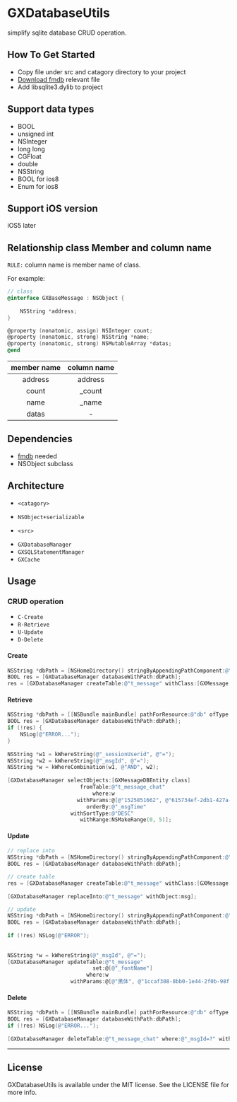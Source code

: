 GXDatabaseUtils
===============

simplify sqlite database CRUD operation.

## How To Get Started
 - Copy file under src and catagory directory to your project
 - [Download fmdb](https://github.com/ccgus/fmdb) relevant file
 - Add libsqlite3.dylib to project
 
## Support data types
 - BOOL
 - unsigned int
 - NSInteger
 - long long
 - CGFloat
 - double
 - NSString
 - BOOL for ios8
 - Enum for ios8
 
## Support iOS version
 iOS5 later

## Relationship class Member and column name
`RULE:` column name is member name of class.

For example:
```objective-c
// class
@interface GXBaseMessage : NSObject {
    
    NSString *address;
}

@property (nonatomic, assign) NSInteger count;
@property (nonatomic, strong) NSString *name;
@property (nonatomic, strong) NSMutableArray *datas;
@end
```

| member name  | column name |
|:-------------:|:-----------:|
| address | address |
| count | _count|
| name | _name|
| datas | - |


## Dependencies
  - [fmdb](https://github.com/ccgus/fmdb) needed
  - NSObject subclass
  
## Architecture
* `<catagory>`
 - `NSObject+serializable` 

* `<src>`
 - `GXDatabaseManager`
 - `GXSQLStatementManager`
 - `GXCache`

## Usage

### CRUD operation
 - `C-Create`  
 - `R-Retrieve` 
 - `U-Update` 
 - `D-Delete`

#### Create
```objective-c
NSString *dbPath = [NSHomeDirectory() stringByAppendingPathComponent:@"testDB.sqlite"];
BOOL res = [GXDatabaseManager databaseWithPath:dbPath];
res = [GXDatabaseManager createTable:@"t_message" withClass:[GXMessage class] withPrimaryKey:@"_msgId"];
```

#### Retrieve
```objective-c
NSString *dbPath = [[NSBundle mainBundle] pathForResource:@"db" ofType:@"sqlite"];
BOOL res = [GXDatabaseManager databaseWithPath:dbPath];
if (!res) {
    NSLog(@"ERROR...");
}
    
NSString *w1 = kWhereString(@"_sessionUserid", @"=");
NSString *w2 = kWhereString(@"_msgId", @"=");
NSString *w = kWhereCombination(w1, @"AND", w2);
    
[GXDatabaseManager selectObjects:[GXMessageDBEntity class]
                       fromTable:@"t_message_chat"
                           where:w
                      withParams:@[@"1525851662", @"615734ef-2db1-427a-9505-b49ec6a8628c"]
                         orderBy:@"_msgTime"
                    withSortType:@"DESC"
                       withRange:NSMakeRange(0, 5)];
```

#### Update
```objective-c
// replace into
NSString *dbPath = [NSHomeDirectory() stringByAppendingPathComponent:@"testDB.sqlite"];
BOOL res = [GXDatabaseManager databaseWithPath:dbPath];

// create table
res = [GXDatabaseManager createTable:@"t_message" withClass:[GXMessage class] withPrimaryKey:@"_msgId"];
    
[GXDatabaseManager replaceInto:@"t_message" withObject:msg];
```
```objective-c
// update
NSString *dbPath = [NSHomeDirectory() stringByAppendingPathComponent:@"testDB.sqlite"];
BOOL res = [GXDatabaseManager databaseWithPath:dbPath];
    
if (!res) NSLog(@"ERROR");
    
    
NSString *w = kWhereString(@"_msgId", @"=");
[GXDatabaseManager updateTable:@"t_message"
                           set:@[@"_fontName"]
                         where:w
                    withParams:@[@"黑体", @"1ccaf308-8bb0-1e44-2f0b-98f308d03d57"]];
```

#### Delete
```objective-c
NSString *dbPath = [[NSBundle mainBundle] pathForResource:@"db" ofType:@"sqlite"];
BOOL res = [GXDatabaseManager databaseWithPath:dbPath];
if (!res) NSLog(@"ERROR...");
    
[GXDatabaseManager deleteTable:@"t_message_chat" where:@"_msgId=?" withParams:@[@"1ccaf308-8bb0-1e44-2f0b-98f308d03d57"]];
```

---

## License

GXDatabaseUtils is available under the MIT license. See the LICENSE file for more info.

